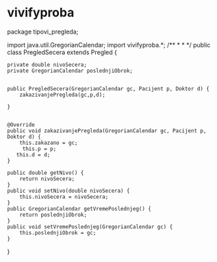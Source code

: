 # vivifyproba

package tipovi_pregleda;

import java.util.GregorianCalendar;
import vivifyproba.*;
/**
 *
 *
 */
public class PregledSecera extends Pregled {
    
    private double nivoSecera;
    private GregorianCalendar poslednjiObrok;
    

    public PregledSecera(GregorianCalendar gc, Pacijent p, Doktor d) {
        zakazivanjePregleda(gc,p,d);
        
    }
    
    
    @Override
    public void zakazivanjePregleda(GregorianCalendar gc, Pacijent p, Doktor d) {
        this.zakazano = gc;
         this.p = p;
       this.d = d;
    }
    
    public double getNivo() {
        return nivoSecera;
    }
    public void setNivo(double nivoSecera) {
        this.nivoSecera = nivoSecera;
    }
    public GregorianCalendar getVremePoslednjeg() {
        return poslednjiObrok;
    }
    public void setVremePoslednjeg(GregorianCalendar gc) {
        this.poslednjiObrok = gc;
    }
}
